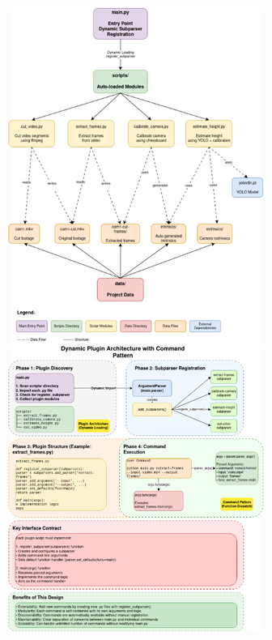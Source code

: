 ![High Overview of the scripts architecture](../imgs/architecture_diagram.mx.drawio.png?raw=true)
![Command Design Pattern Diagram](../imgs/design_pattern_diagram.mx.drawio.png?raw=true)
